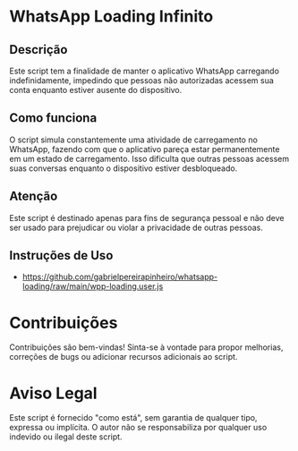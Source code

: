 # WhatsApp Loading Infinito
## Descrição
Este script tem a finalidade de manter o aplicativo WhatsApp carregando indefinidamente, impedindo que pessoas não autorizadas acessem sua conta enquanto estiver ausente do dispositivo.

## Como funciona
O script simula constantemente uma atividade de carregamento no WhatsApp, fazendo com que o aplicativo pareça estar permanentemente em um estado de carregamento. Isso dificulta que outras pessoas acessem suas conversas enquanto o dispositivo estiver desbloqueado.

## Atenção
Este script é destinado apenas para fins de segurança pessoal e não deve ser usado para prejudicar ou violar a privacidade de outras pessoas.

## Instruções de Uso
- https://github.com/gabrielpereirapinheiro/whatsapp-loading/raw/main/wpp-loading.user.js

# Contribuições
Contribuições são bem-vindas! Sinta-se à vontade para propor melhorias, correções de bugs ou adicionar recursos adicionais ao script.

# Aviso Legal
Este script é fornecido "como está", sem garantia de qualquer tipo, expressa ou implícita. O autor não se responsabiliza por qualquer uso indevido ou ilegal deste script.
